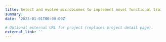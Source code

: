 ```yaml
---
title: Select and evolve microbiomes to implement novel functional traits
summary: 
date: '2023-01-01T00:00:00Z'

# Optional external URL for project (replaces project detail page).
external_link: ''
---
```


